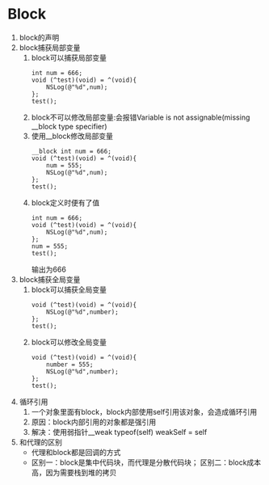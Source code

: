# Block
1. block的声明
2. block捕获局部变量
    1. block可以捕获局部变量
        ```
        int num = 666;
        void (^test)(void) = ^(void){
            NSLog(@"%d",num);
        };
        test();
        ```
    2. block不可以修改局部变量:会报错Variable is not assignable(missing __block type specifier)
    3. 使用__block修改局部变量
        ```
        __block int num = 666;
        void (^test)(void) = ^(void){
            num = 555;
            NSLog(@"%d",num);
        };
        test();
        ```
    4. block定义时便有了值
        ```
        int num = 666;
        void (^test)(void) = ^(void){
            NSLog(@"%d",num);
        };
        num = 555;
        test();
        ```
        输出为666
3. block捕获全局变量
    1. block可以捕获全局变量
        ```
        void (^test)(void) = ^(void){
            NSLog(@"%d",number);
        };
        test();
        ```
    2. block可以修改全局变量
        ```
        void (^test)(void) = ^(void){
            number = 555;
            NSLog(@"%d",number);
        };
        test();
        ```
4. 循环引用
    1. 一个对象里面有block，block内部使用self引用该对象，会造成循环引用
    2. 原因：block内部引用的对象都是强引用
    3. 解决：使用弱指针__weak typeof(self) weakSelf = self
5. 和代理的区别
    * 代理和block都是回调的方式
    * 区别一：block是集中代码块，而代理是分散代码块； 区别二：block成本高，因为需要栈到堆的拷贝
    
